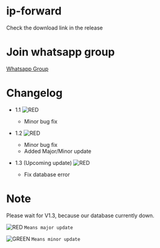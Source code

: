 # ip-forward
Check the download link in the release

# Join whatsapp group
[Whatsapp Group](https://chat.whatsapp.com/CxlHSEtuDgl7JIc64pT03e)

# Changelog

* 1.1 ![RED](https://via.placeholder.com/15/f03c15/000000?text=+) 
    * Minor bug fix

* 1.2 ![RED](https://via.placeholder.com/15/f03c15/000000?text=+) 
    * Minor bug fix
    * Added Major/Minor update

* 1.3 (Upcoming update) ![RED](https://via.placeholder.com/15/f03c15/000000?text=+) 
    * Fix database error

# Note
Please wait for V1.3, because our database currently down.

![RED](https://via.placeholder.com/15/f03c15/000000?text=+) `Means major update`

![GREEN](http://via.placeholder.com/15/7cfc00/000000?text=+) `Means minor update`
